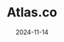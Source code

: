 ---  
layout: startup_page  
title: "Atlas.co"  
id: "atlas.co"  
permalink: "/atlascoatlas.co11142024/"  
website: "https://www.atlas.co/"  
funding_round: "Pre-Seed"  
funding_amount: "$2M"  
investors: "Pale Blue Dot, Ben Lang, Andreas Klinger"  
about: "Atlas.co is a freemium, browser-based, real-time mapping tool offering a collaborative platform for GIS data analysis. It aims to make GIS accessible to everyone by providing a user-friendly, cloud-based alternative to expensive legacy software, focusing on ease of use and scalability."  
markets: "Mapping, GIS, Geospatial Data Analysis, SaaS, Software Development"  
hq: "Oslo, Oslo, Norway"  
founded_year: "2021"  
linkedin: "https://www.linkedin.com/company/atlasmapshq/"  
twitter: ""  
instagram: ""  
facebook: ""  
crunchbase: "https://www.crunchbase.com/organization/atlas-d6b5?utm_source=linkedin&utm_medium=referral&utm_campaign=linkedin_companies&utm_content=profile_cta_anon&trk=funding_crunchbase"  
pitchbook: ""  

date_display: "14-Nov-2024"  
date: "2024-11-14"

# SEO Optimization  
meta_title: "Atlas.co - Pre-Seed Funding ($2M)"  
meta_description: "Atlas.co, Atlas.co is a freemium, browser-based, real-time mapping tool offering a collaborative platform for GIS data analysis. It aims to make GIS accessible ..."  
meta_keywords: "Atlas.co, Mapping, GIS, Geospatial Data Analysis, SaaS, Software Development, Pre-Seed funding"  
canonical_url: "https://startup.projectstartups.com/atlascoatlas.co11142024/"  
---